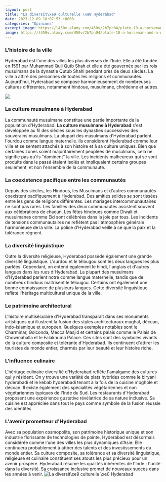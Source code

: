 ```yaml
---
layout: post
title: "La diversit\xe9 culturelle \xe0 Hyderabad"
date: 2023-12-09 18:07:53 +0000
categories: "Opinions"
excerpt_image: https://l450v.alamy.com/450v/2b7pn04/plate-10-a-horseman-and-a-woman-seen-from-behind-riding-towards-the-right-with-a-young-man-following-them-to-left-another-horseman-and-woman-to-right-in-the-background-from-various-figures-agrxe9able-diversitxe9-de-figures-1642-2b7pn04.jpg
image: https://l450v.alamy.com/450v/2b7pn04/plate-10-a-horseman-and-a-woman-seen-from-behind-riding-towards-the-right-with-a-young-man-following-them-to-left-another-horseman-and-woman-to-right-in-the-background-from-various-figures-agrxe9able-diversitxe9-de-figures-1642-2b7pn04.jpg
---
```


### L'histoire de la ville
Hyderabad est l'une des villes les plus diverses de l'Inde. Elle a été fondée en 1591 par Muhammad Quli Qutb Shah et elle a été gouvernée par les rois musulmans de la dynastie Qutub Shahi pendant près de deux siècles. La ville a attiré des personnes de toutes les religions et communautés. Aujourd'hui, Hyderabad se compose harmonieusement de nombreuses cultures différentes, notamment hindoue, musulmane, chrétienne et autres.  

![](https://image.slidesharecdn.com/sociabilitesetrepertoiresalimentairesdesadolescentes-170915161824/95/sociabilits-et-rpertoires-alimentaires-des-adolescentes-1-638.jpg?cb=1505493773)
### La culture musulmane à Hyderabad
La communauté musulmane constitue une partie importante de la population d'Hyderabad. **La culture musulmane à Hyderabad** s'est développée au fil des siècles sous les dynasties successives des souverains musulmans. La plupart des musulmans d'Hyderabad parlent l'ourdou comme langue maternelle. Ils considèrent Hyderabad comme leur ville et se sentent attachés à son histoire et à sa culture uniques. Bien que certaines zones soient majoritairement peuplées de musulmans, cela ne signifie pas qu'ils "dominent" la ville. Les incidents malheureux qui se sont produits dans le passé étaient isolés et impliquaient certains groupes seulement, et non l'ensemble de la communauté. 
### La coexistence pacifique entre les communautés
Depuis des siècles, les Hindous, les Musulmans et d'autres communautés coexistent pacifiquement à Hyderabad. Des amitiés solides se sont tissées entre les gens de religions différentes. Les mariages intercommunautaires ne sont pas rares. Les familles des deux communautés assistent souvent aux célébrations de chacun. Les fêtes hindoues comme Diwali et musulmanes comme Eid sont célébrées dans la joie par tous. Les incidents de tensions communautaires ne reflètent pas l'atmosphère générale harmonieuse de la ville. La police d'Hyderabad veille à ce que la paix et la tolérance règnent.
### La diversité linguistique
Outre la diversité religieuse, Hyderabad possède également une grande diversité linguistique. L'ourdou et le télougou sont les deux langues les plus parlées. Cependant, on entend également le hindi, l'anglais et d'autres langues dans les rues d'Hyderabad. La plupart des musulmans d'Hyderabad parlent notre comme langue maternelle, tandis que de nombreux hindous maîtrisent le télougou. Certains ont également une bonne connaissance de plusieurs langues. Cette diversité linguistique reflète l'héritage multiculturel unique de la ville.
### Le patrimoine architectural 
L'histoire multiséculaire d'Hyderabad transparaît dans ses monuments artistiques qui illustrent la fusion des styles architecturaux mughal, déccan, indo-islamique et européen. Quelques exemples notables sont le Charminar, Golconda, Mecca Masjid et certains palais comme le Palais de Chowmahalla et le Falaknuma Palace. Ces sites sont des symboles vivants de la culture composite et tolérante d'Hyderabad. Ils continuent d'attirer les touristes du monde entier, charmés par leur beauté et leur histoire riche.
### L'influence culinaire
L'héritage culinaire diversifié d'Hyderabad reflète l'amalgame des cultures qui y résident. On y trouve une variété de plats hybrides comme le biryani hyderabadi et le kebab hyderabadi tenant à la fois de la cuisine moghole et déccan. Il existe également des spécialités végétariennes et non végétariennes typiques de l'Inde du Sud. Les restaurants d'Hyderabad proposent une expérience gustative révélatrice de sa nature inclusive. Sa cuisine est appréciée dans tout le pays comme symbole de la fusion réussie des identités.
### L'avenir prometteur d'Hyderabad 
Avec sa population cosmopolite, son patrimoine historique unique et son industrie florissante de technologies de pointe, Hyderabad est désormais considérée comme l'une des villes les plus dynamiques d'Asie. Elle continuera probablement à attirer des talents et des investissements du monde entier. Sa culture composite, sa tolérance et sa diversité linguistique, religieuse et culinaire constituent ses atouts les plus précieux pour un avenir prospère. Hyderabad résume les qualités inhérentes de l'Inde : l'unité dans la diversité. Sa croissance inclusive promet de nouveaux succès dans les années à venir.
![La diversit\xe9 culturelle \xe0 Hyderabad](https://l450v.alamy.com/450v/2b7pn04/plate-10-a-horseman-and-a-woman-seen-from-behind-riding-towards-the-right-with-a-young-man-following-them-to-left-another-horseman-and-woman-to-right-in-the-background-from-various-figures-agrxe9able-diversitxe9-de-figures-1642-2b7pn04.jpg)